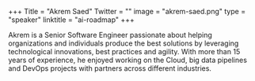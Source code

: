 +++
Title = "Akrem Saed"
Twitter = ""
image = "akrem-saed.png"
type = "speaker"
linktitle = "ai-roadmap"
+++

Akrem is a Senior Software Engineer passionate about helping organizations and individuals produce the best solutions by leveraging technological innovations, best practices and agility. With more than 15 years of experience, he enjoyed working on the Cloud, big data pipelines and DevOps projects with partners across different industries.